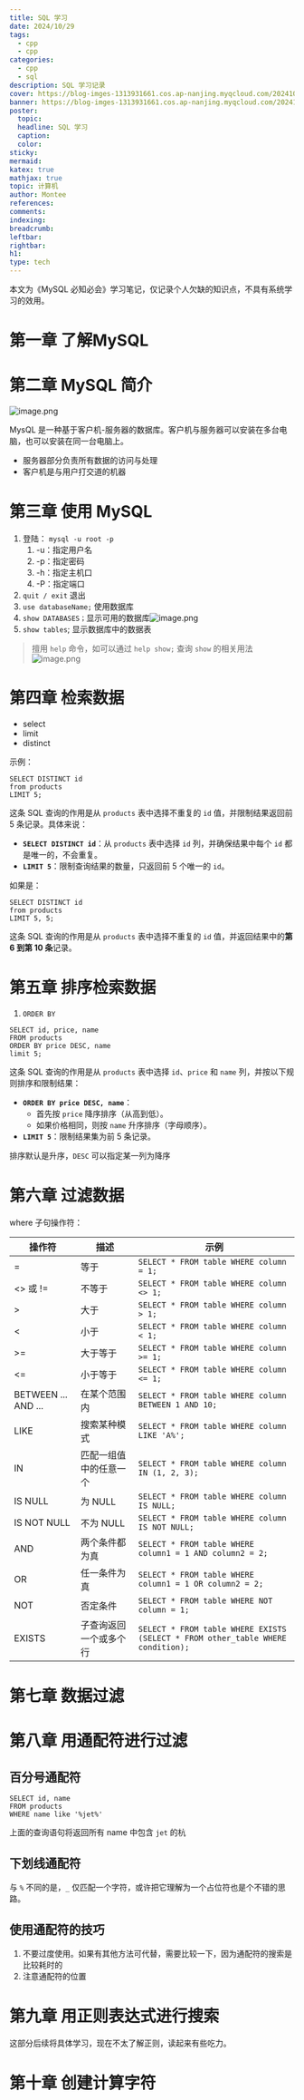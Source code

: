 ```yaml
---
title: SQL 学习
date: 2024/10/29
tags:
  - cpp
  - cpp
categories:
  - cpp
  - sql
description: SQL 学习记录
cover: https://blog-imges-1313931661.cos.ap-nanjing.myqcloud.com/20241029153626.png
banner: https://blog-imges-1313931661.cos.ap-nanjing.myqcloud.com/20241029153626.png
poster:
  topic: 
  headline: SQL 学习
  caption: 
  color: 
sticky: 
mermaid: 
katex: true
mathjax: true
topic: 计算机
author: Montee
references: 
comments: 
indexing: 
breadcrumb: 
leftbar: 
rightbar: 
h1: 
type: tech
---
```


本文为《MySQL 必知必会》学习笔记，仅记录个人欠缺的知识点，不具有系统学习的效用。

# 第一章 了解MySQL

# 第二章 MySQL 简介
![image.png](https://blog-imges-1313931661.cos.ap-nanjing.myqcloud.com/20241029151214.png)


MysQL 是一种基于客户机-服务器的数据库。客户机与服务器可以安装在多台电脑，也可以安装在同一台电脑上。
* 服务器部分负责所有数据的访问与处理
* 客户机是与用户打交道的机器

# 第三章 使用 MySQL

1. 登陆： `mysql -u root -p` 
	1. -u：指定用户名
	2. -p：指定密码
	3. -h：指定主机口
	4. -P：指定端口
2. `quit / exit` 退出
3. `use databaseName;` 使用数据库
4. `show DATABASES；`显示可用的数据库![image.png](https://blog-imges-1313931661.cos.ap-nanjing.myqcloud.com/20241029152005.png)
5. `show tables`; 显示数据库中的数据表

> 擅用 `help` 命令，如可以通过 `help show;` 查询 `show` 的相关用法![image.png](https://blog-imges-1313931661.cos.ap-nanjing.myqcloud.com/20241029153223.png)


# 第四章 检索数据

* select
* limit
* distinct

示例：

```mysql
SELECT DISTINCT id
from products
LIMIT 5;
```

这条 SQL 查询的作用是从 `products` 表中选择不重复的 `id` 值，并限制结果返回前 5 条记录。具体来说：

- **`SELECT DISTINCT id`**：从 `products` 表中选择 `id` 列，并确保结果中每个 `id` 都是唯一的，不会重复。
- **`LIMIT 5`**：限制查询结果的数量，只返回前 5 个唯一的 `id`。



如果是：

```mysql
SELECT DISTINCT id
from products
LIMIT 5, 5;
```

这条 SQL 查询的作用是从 `products` 表中选择不重复的 `id` 值，并返回结果中的**第 6 到第 10 条**记录。


# 第五章 排序检索数据

1. `ORDER BY`

```MySQL
SELECT id, price, name
FROM products
ORDER BY price DESC, name
limit 5;
```

这条 SQL 查询的作用是从 `products` 表中选择 `id`、`price` 和 `name` 列，并按以下规则排序和限制结果：
- **`ORDER BY price DESC, name`**：
    - 首先按 `price` 降序排序（从高到低）。
    - 如果价格相同，则按 `name` 升序排序（字母顺序）。
- **`LIMIT 5`**：限制结果集为前 5 条记录。

排序默认是升序，`DESC` 可以指定某一列为降序


# 第六章 过滤数据


where 子句操作符：

| 操作符       | 描述                                           | 示例                                      |
|--------------|------------------------------------------------|-------------------------------------------|
| =            | 等于                                           | `SELECT * FROM table WHERE column = 1;`   |
| <> 或 !=     | 不等于                                         | `SELECT * FROM table WHERE column <> 1;`  |
| >            | 大于                                           | `SELECT * FROM table WHERE column > 1;`   |
| <            | 小于                                           | `SELECT * FROM table WHERE column < 1;`   |
| >=           | 大于等于                                       | `SELECT * FROM table WHERE column >= 1;`  |
| <=           | 小于等于                                       | `SELECT * FROM table WHERE column <= 1;`  |
| BETWEEN ... AND ... | 在某个范围内                             | `SELECT * FROM table WHERE column BETWEEN 1 AND 10;` |
| LIKE         | 搜索某种模式                                   | `SELECT * FROM table WHERE column LIKE 'A%';` |
| IN           | 匹配一组值中的任意一个                         | `SELECT * FROM table WHERE column IN (1, 2, 3);` |
| IS NULL      | 为 NULL                                        | `SELECT * FROM table WHERE column IS NULL;` |
| IS NOT NULL  | 不为 NULL                                      | `SELECT * FROM table WHERE column IS NOT NULL;` |
| AND          | 两个条件都为真                                 | `SELECT * FROM table WHERE column1 = 1 AND column2 = 2;` |
| OR           | 任一条件为真                                   | `SELECT * FROM table WHERE column1 = 1 OR column2 = 2;` |
| NOT          | 否定条件                                       | `SELECT * FROM table WHERE NOT column = 1;` |
| EXISTS       | 子查询返回一个或多个行                         | `SELECT * FROM table WHERE EXISTS (SELECT * FROM other_table WHERE condition);` |

# 第七章 数据过滤


# 第八章 用通配符进行过滤


## 百分号通配符

```MySQL
SELECT id, name
FROM products
WHERE name like '%jet%'
```

上面的查询语句将返回所有 name 中包含 `jet` 的杭

## 下划线通配符

与 `%` 不同的是，`_` 仅匹配一个字符，或许把它理解为一个占位符也是个不错的思路。


## 使用通配符的技巧

1. 不要过度使用。如果有其他方法可代替，需要比较一下，因为通配符的搜索是比较耗时的
2. 注意通配符的位置

# 第九章 用正则表达式进行搜索

这部分后续将具体学习，现在不太了解正则，读起来有些吃力。


# 第十章 创建计算字符

